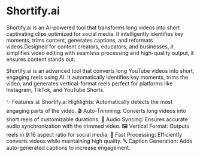 # Shortify.ai
Shortify.ai is an AI-powered tool that transforms long videos into short captivating clips optimized for social media. It intelligently identifies key moments, trims content, generates captions, and reformats videos.Designed for content creators, educators, and businesses, it simplifies video editing with seamless processing and high-quality output, it ensures content stands out.

Shortify.ai is an advanced tool that converts long YouTube videos into short, engaging reels using AI. It automatically identifies key moments, trims the video, and generates vertical-format reels perfect for platforms like Instagram, TikTok, and YouTube Shorts.

✨ Features 📊 Shortify.ai Highlights: Automatically detects the most engaging parts of the video. 🎬 Auto-Trimming: Converts long videos into short reels of customizable durations. 🎵 Audio Syncing: Ensures accurate audio synchronization with the trimmed video. 🖼 Vertical Format: Outputs reels in 9:16 aspect ratio for social media. 🚀 Fast Processing: Efficiently converts videos while maintaining high quality. 🔤 Caption Generation: Adds auto-generated captions to increase engagement.


